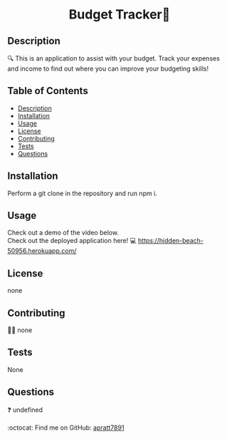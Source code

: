 <h1 align="center">Budget Tracker📕</h1>
  

## Description
🔍 This is an application to assist with your budget. Track your expenses and income to find out where you can improve your budgeting skills!
## Table of Contents
- [Description](#description)
- [Installation](#install)
- [Usage](#usage)
- [License](#license)
- [Contributing](#contribution)
- [Tests](#test)
- [Questions](#questions)
## Installation
 Perform a git clone in the repository and run npm i.
 
## Usage
Check out a demo of the video below.
<br>
Check out the deployed application here!
💻 https://hidden-beach-50956.herokuapp.com/

## License
none
<br />

## Contributing
👩‍💻  none 
## Tests
None
## Questions
❓ undefined<br />
<br />
:octocat: Find me on GitHub: [apratt7891](https://github.com/apratt7891)<br />
<br />